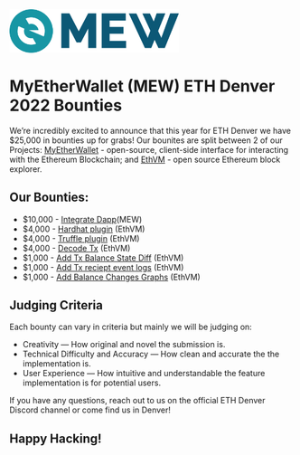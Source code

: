 <img src="./assets/mew-dark.png" width="300px"/>

# MyEtherWallet (MEW) ETH Denver 2022  Bounties

We’re incredibly excited to announce that this year for ETH Denver we have $25,000 in bounties up for grabs! Our bounites are split between 2 of our Projects: [MyEtherWallet](https://github.com/MyEtherWallet/MyEtherWallet) - open-source, client-side interface for interacting with the Ethereum Blockchain; and [EthVM](https://github.com/EthVM/EthVM) - open source Ethereum block explorer. 

## Our Bounties:
- $10,000 - [Integrate Dapp](https://github.com/MyEtherWallet/eth-denver-2022-bounty/tree/main/%2410%2C000-mew-integrate-dapp)(MEW)
- $4,000 - [Hardhat plugin](https://github.com/MyEtherWallet/eth-denver-2022-bounty/tree/main/%244%2C000-ethvm-hardhat-plugin) (EthVM)
- $4,000 - [Truffle plugin](https://github.com/MyEtherWallet/eth-denver-2022-bounty/tree/main/%244%2C000-ethvm-truffle-plugin) (EthVM)
- $4,000 - [Decode Tx](https://github.com/MyEtherWallet/eth-denver-2022-bounty/tree/main/%244%2C000-ethvm-decode-tx) (EthVM)
- $1,000 - [Add Tx Balance State Diff](https://github.com/MyEtherWallet/eth-denver-2022-bounty/tree/main/%241%2C000-ethvm-add-tx-balance-state-changes) (EthVM)
- $1,000 - [Add Tx reciept event logs](https://github.com/MyEtherWallet/eth-denver-2022-bounty/tree/main/%241%2C000-ethvm-create-tx-receipt-event-logs) (EthVM)
- $1,000 - [Add Balance Changes Graphs](https://github.com/MyEtherWallet/eth-denver-2022-bounty/tree/main/%241%2C000-add-balance-changes-graphs) (EthVM)

## Judging Criteria
Each bounty can vary in criteria but mainly we will be judging on:
- Creativity — How original and novel the submission is.
- Technical Difficulty and Accuracy — How clean and accurate the the implementation is.
- User Experience — How intuitive and understandable the feature implementation is for potential users.

If you have any questions, reach out to us on the official ETH Denver Discord channel or come find us in Denver!

## Happy Hacking!
